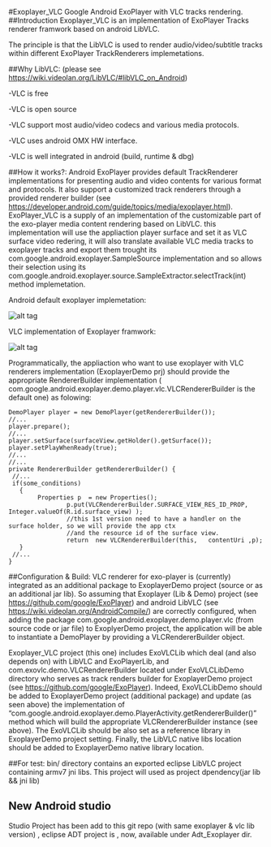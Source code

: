 #Exoplayer_VLC
Google Android ExoPlayer with VLC tracks rendering. 
##Introduction
Exoplayer_VLC is an implementation of ExoPlayer Tracks renderer framwork based on android LibVLC. 

The principle is that the LibVLC is used to render audio/video/subtitle tracks within different ExoPlayer TrackRenderers implemetations.

##Why LibVLC:
(please see https://wiki.videolan.org/LibVLC/#libVLC_on_Android)

-VLC is free

-VLC is open source

-VLC support most audio/video codecs and various media protocols. 

-VLC uses android OMX HW interface.

-VLC is well integrated in android (build, runtime & dbg)

##How it works?:
Android ExoPlayer provides default TrackRenderer implementations for presenting audio and video contents for various format and protocols. It also support a customized track renderers through a provided  renderer builder (see https://developer.android.com/guide/topics/media/exoplayer.html). ExoPlayer_VLC is a supply of an implementation of the customizable part of the exo-player  media content rendering  based on LibVLC. this implementation will use the appliaction player surface and set it as VLC surface video redering, it will also translate available VLC media tracks to exoplayer tracks and export them trought its com.google.android.exoplayer.SampleSource implementation and so allows their selection using its  com.google.android.exoplayer.source.SampleExtractor.selectTrack(int) method implemetation.

Android default exoplayer implemetation:

![alt tag](https://developer.android.com/images/exoplayer/object-model.png)

VLC implementation of Exoplayer framwork:

![alt tag](https://github.com/tyazid/Exoplayer_VLC/blob/master/doc/diag1.png)

Programmatically, the appliaction who want to use exoplayer with VLC renderers implementation (ExoplayerDemo prj) should provide the appropriate RendererBuilder implementation ( com.google.android.exoplayer.demo.player.vlc.VLCRendererBuilder is the default one) as folowing:
 

```
DemoPlayer player = new DemoPlayer(getRendererBuilder());
//...
player.prepare();
//...
player.setSurface(surfaceView.getHolder().getSurface());
player.setPlayWhenReady(true);
//...
//...
private RendererBuilder getRendererBuilder() {
 //...
 if(some_conditions)
   {	
        Properties p  = new Properties();
				p.put(VLCRendererBuilder.SURFACE_VIEW_RES_ID_PROP,  Integer.valueOf(R.id.surface_view) );
				//this 1st version need to have a handler on the surface holder, so we will provide the app ctx 
				//and the resource id of the surface view.
				return  new VLCRendererBuilder(this,   contentUri ,p);
   }
 //...
}
```
##Configuration & Build:
VLC renderer for exo-player is (currently) integrated as an additional package to ExoplayerDemo project (source or as an additional jar lib). So assuming that Exoplayer (Lib & Demo) project  (see https://github.com/google/ExoPlayer) and android LibVLC (see https://wiki.videolan.org/AndroidCompile/) are correctly configured, when adding the package com.google.android.exoplayer.demo.player.vlc (from source code or jar file) to ExoplyerDemo project, the application will be able to instantiate a DemoPlayer by providing a VLCRendererBuilder object. 

Exoplayer_VLC project (this one) includes ExoVLCLib which deal (and also depends on) with LibVLC and ExoPlayerLib, and com.exovlc.demo.VLCRendererBuilder located under ExoVLCLibDemo directory who serves as track renders builder  for ExoplayerDemo  project (see https://github.com/google/ExoPlayer). Indeed, ExoVLCLibDemo should be added to ExoplayerDemo project (additional package) and update (as seen above) the implementation of “com.google.android.exoplayer.demo.PlayerActivity.getRendererBuilder()” method which will  build the appropriate VLCRendererBuilder instance (see above). The ExoVLCLib should be also set as a reference library in ExoplayerDemo project setting. Finally, the LibVLC native libs location should be added to ExoplayerDemo native library location.

##For test:
bin/ directory contains an exported eclipse LibVLC project containing armv7 jni libs. This project will used as project dpendency(jar lib && jni lib) 

## New Android studio
 Studio Project has been add to this git repo (with same exoplayer & vlc lib version) , eclipse ADT project is , now, available under Adt_Exoplayer dir.